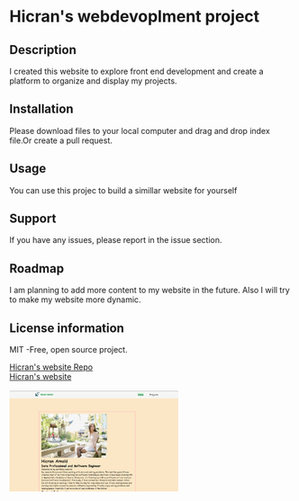 # Hicran's webdevoplment project

## Description
I created this website to explore front end development and create a platform to organize and
display my projects. 
## Installation
 Please download files to your local computer and drag and drop index file.Or create a pull request. 
## Usage
You can use this projec to build a simillar website for yourself 
## Support
If you have any issues, please report in the issue section. 
## Roadmap
I am planning to add more content to my website in the future. Also I will try to make my website more dynamic.  
## License information
MIT -Free, open source project. 

<a href="https://github.com/hicranA/hicranA.github.io">Hicran's website Repo</a><br>
<a href= "https://hicrana.github.io/"> Hicran's website</a><br><br>
<img src="HicranWebsite.PNG" width='300'/>